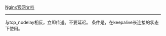 [Nginx官网文档](http://nginx.org/en/docs/http/ngx_http_core_module.html#tcp_nodelay)
*****
与tcp_nodelay相反，立即传送。不要延迟。
条件是，在keepalive长连接的状态下使用。